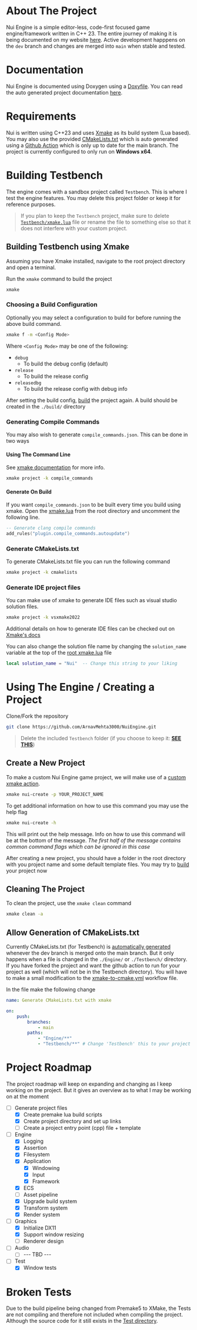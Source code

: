 # About The Project

Nui Engine is a simple editor-less, code-first focused game engine/framework written in C++ 23. The entire journey of making it is being documented on my website [here](https://arnavmehta3000.github.io/posts/mage0/). Active development happpens on the `dev` branch and changes are merged into `main` when stable and tested. 

# Documentation

Nui Engine is documented using Doxygen using a [Doxyfile](./Docs/Doxygen/Doxyfile). You can read the auto generated project documentation [here](https://arnavmehta3000.github.io/NuiEngine/).

# Requirements

Nui is written using C++23 and uses [Xmake](https://xmake.io/#/) as its build system (Lua based). You may also use the provided [CMakeLists.txt](./CMakeLists.txt) which is auto generated using a [Github Action](.github/workflows/xmake-to-cmake.yml) which is only up to date for the main branch. The project is currently configured to only run on **Windows x64**.

# Building Testbench

The engine comes with a sandbox project called `Testbench`. This is where I test the engine features. You may delete this project folder or keep it for reference purposes.

> If you plan to keep the `Testbench` project, make sure to delete [`Testbench/xmake.lua`](./Testbench/xmake.lua) file or rename the file to something else so that it does not interfere with your custom project.

## Building Testbench using Xmake

Assuming you have Xmake installed, navigate to the root project directory and open a terminal.

Run the `xmake` command to build the project

```bash
xmake
```

### Choosing a Build Configuration

Optionally you may select a configuration to build for before running the above build command. 

```bash
xmake f -m <Config Mode>
```

Where `<Config Mode>` may be one of the following:
- `debug`
  - To build the debug config (default)
- `release`
  - To build the release config
- `releasedbg`
  - To build the release config with debug info

After setting the build config, [build](#building-testbench-using-xmake) the project again. A build should be created in the `./build/` directory

### Generating Compile Commands

You may also wish to generate `compile_commands.json`. This can be done in two ways

#### Using The Command Line

See [xmake documentation](https://xmake.io/#/plugin/builtin_plugins?id=generate-compiler_commands) for more info.

```bash
xmake project -k compile_commands
```

#### Generate On Build

If you want `compile_commands.json` to be built every time you build using xmake. Open the [xmake.lua](/xmake.lua) from the root directory and uncomment the following line.

```lua
-- Generate clang compile commands
add_rules("plugin.compile_commands.autoupdate")
```

### Generate CMakeLists.txt

To generate CMakeLists.txt file you can run the following command

```bash
xmake project -k cmakelists
```

### Generate IDE project files

You can make use of xmake to generate IDE files such as visual studio solution files.

```bash
xmake project -k vsxmake2022
```

Additional details on how to generate IDE files can be checked out on [Xmake's docs](https://xmake.io/#/plugin/builtin_plugins?id=generate-visualstudio-project)

You can also change the solution file name by changing the `solution_name` variable at the top of the [root xmake.lua](./xmake.lua) file

```lua
local solution_name = "Nui"  -- Change this string to your liking
```


# Using The Engine / Creating a Project

Clone/Fork the repository
```bash
git clone https://github.com/ArnavMehta3000/NuiEngine.git
```

> Delete the included `Testbench` folder (if you choose to keep it: [**SEE THIS**](#building-testbench`))

## Create a New Project

To make a custom Nui Engine game project, we will make use of a [custom xmake action](./Scripts/xmake.lua).

```bash
xmake nui-create -p YOUR_PROJECT_NAME
```

To get additional information on how to use this command you may use the help flag

```bash
xmake nui-create -h
```

This will print out the help message. Info on how to use this command will be at the bottom of the message. _The first half of the message contains common command flags which can be ignored in this case_

After creating a new project, you should have a folder in the root directory with you project name and some default template files. You may try to [build](#building-testbench-using-xmake) your project now

## Cleaning The Project

To clean the project, use the `xmake clean` command

```bash
xmake clean -a
```

## Allow Generation of CMakeLists.txt

Currently CMakeLists.txt (for Testbench) is [automatically generated](#requirements) whenever the dev branch is merged onto the main branch. But it only happens when a file is changed in the `./Engine/` or `./Testbench/` directory. If you have forked the project and want the github action to run for your project as well (which will not be in the Testbench directory). You will have to make a small modification to the [xmake-to-cmake.yml](./.github/workflows/xmake-to-cmake.yml) workflow file.

In the file make the following change

```yml
name: Generate CMakeLists.txt with xmake

on:
    push:
        branches:
            - main
        paths:
            - "Engine/**"
            - "Testbench/**" # Change 'Testbench' this to your project name
```

# Project Roadmap

The project roadmap will keep on expanding and changing as I keep working on the project. But it gives an overview as to what I may be working on at the moment

- [ ] Generate project files
  - [x] Create premake lua build scripts
  - [x] Create project directory and set up links
  - [ ] Create a project entry point (cpp) file + template
- [ ] Engine
  - [x] Logging
  - [x] Assertion
  - [x] Filesystem
  - [x] Application
    - [x] Windowing
    - [x] Input
    - [x] Framework
  - [x] ECS
  - [ ] Asset pipeline
  - [x] Upgrade build system
  - [x] Transform system
  - [x] Render system
- [ ] Graphics
  - [x] Initialize DX11
  - [x] Support window resizing
  - [ ] Renderer design
- [ ] Audio
  - [ ] --- TBD ---
- [ ] Test
  - [x] Window tests

# Broken Tests

Due to the build pipeline being changed from Premake5 to XMake, the Tests are not compiling and therefore not included when compiling the project. Although the source code for it still exists in the [Test directory](./Engine/Test/).

